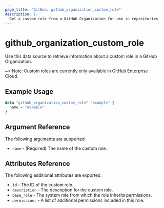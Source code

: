```yaml
---
page_title: "GitHub: github_organization_custom_role"
description: |-
  Get a custom role from a GitHub Organization for use in repositories.
---
```


# github\_organization\_custom\_role

Use this data source to retrieve information about a custom role in a GitHub Organization.

~> Note: Custom roles are currently only available in GitHub Enterprise Cloud.

## Example Usage

```terraform
data "github_organization_custom_role" "example" {
  name = "example"
}
```

## Argument Reference

The following arguments are supported:

* `name` - (Required) The name of the custom role.

## Attributes Reference

The following additional attributes are exported:

* `id` - The ID of the custom role.
* `description` - The description for the custom role.
* `base_role` - The system role from which the role inherits permissions.
* `permissions` - A list of additional permissions included in this role.
